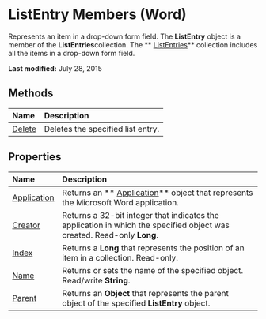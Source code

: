 
# ListEntry Members (Word)
Represents an item in a drop-down form field. The  **ListEntry** object is a member of the **ListEntries**collection. The  ** [ListEntries](cfd3c706-5b69-338f-b104-e12526b89f47.md)** collection includes all the items in a drop-down form field.

 **Last modified:** July 28, 2015


## Methods



|**Name**|**Description**|
|:-----|:-----|
| [Delete](c390d865-71a4-be90-1839-ea86304fcf0d.md)|Deletes the specified list entry.|

## Properties



|**Name**|**Description**|
|:-----|:-----|
| [Application](79aed816-6d20-3c8a-a4a4-3550a9e47d10.md)|Returns an  ** [Application](d1cf6f8f-4e88-bf01-93b4-90a83f79cb44.md)** object that represents the Microsoft Word application.|
| [Creator](c7120694-0e9b-6df8-7ce0-d7eb7fa6c456.md)|Returns a 32-bit integer that indicates the application in which the specified object was created. Read-only  **Long**.|
| [Index](a2be532b-bb51-17c8-1990-6698e593f4cc.md)|Returns a  **Long** that represents the position of an item in a collection. Read-only.|
| [Name](ee6fae98-4b7d-d8d9-0af3-ee7c76e8b64e.md)|Returns or sets the name of the specified object. Read/write  **String**.|
| [Parent](80dbb906-164d-81d6-9f66-4f84c047e44a.md)|Returns an  **Object** that represents the parent object of the specified **ListEntry** object.|
